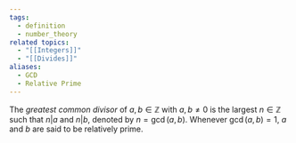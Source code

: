 ```yaml
---
tags:
  - definition
  - number_theory
related topics:
  - "[[Integers]]"
  - "[[Divides]]"
aliases:
  - GCD
  - Relative Prime
---
```

The _greatest common divisor_ of $a,b\in\mathbb{Z}$ with $a,b\neq 0$ is the largest $n\in\mathbb{Z}$ such that $n|a$ and $n|b$, denoted by $n=\operatorname{gcd}(a,b)$. Whenever $\operatorname{gcd}(a,b)=1$, $a$ and $b$ are said to be relatively prime.